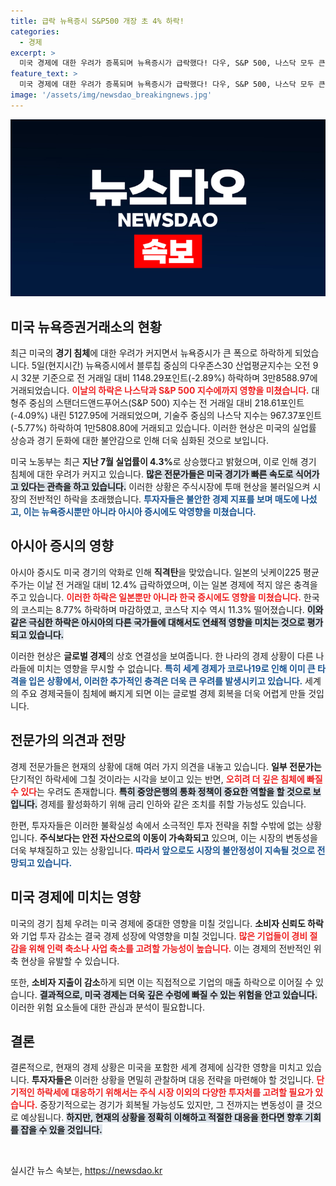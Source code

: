 ```yaml
---
title: 급락 뉴욕증시 S&P500 개장 초 4% 하락!
categories:
  - 경제
excerpt: >
  미국 경제에 대한 우려가 증폭되며 뉴욕증시가 급락했다! 다우, S&P 500, 나스닥 모두 큰 폭의 하락세를 기록한 가운데, 아시아 증시 또한 직격탄. 경기 침체 공포가 세계 금융 시장을 강타하고 있다!
feature_text: >
  미국 경제에 대한 우려가 증폭되며 뉴욕증시가 급락했다! 다우, S&P 500, 나스닥 모두 큰 폭의 하락세를 기록한 가운데, 아시아 증시 또한 직격탄. 경기 침체 공포가 세계 금융 시장을 강타하고 있다!
image: '/assets/img/newsdao_breakingnews.jpg'
---
```


<p><img src="/assets/img/newsdao_breakingnews.jpg" alt="flaretime 속보" /></p>

<h2 data-ke-size="size26">미국 뉴욕증권거래소의 현황</h2>

<p data-ke-size="size16">최근 미국의 <b>경기 침체</b>에 대한 우려가 커지면서 뉴욕증시가 큰 폭으로 하락하게 되었습니다. 5일(현지시간) 뉴욕증시에서 블루칩 중심의 다우존스30 산업평균지수는 오전 9시 32분 기준으로 전 거래일 대비 1148.29포인트(-2.89%) 하락하며 3만8588.97에 거래되었습니다. <b><span style="color: #ee2323;">이날의 하락은 나스닥과 S&P 500 지수에까지 영향을 미쳤습니다.</span></b> 대형주 중심의 스탠더드앤드푸어스(S&P 500) 지수는 전 거래일 대비 218.61포인트(-4.09%) 내린 5127.95에 거래되었으며, 기술주 중심의 나스닥 지수는 967.37포인트(-5.77%) 하락하여 1만5808.80에 거래되고 있습니다. 이러한 현상은 미국의 실업률 상승과 경기 둔화에 대한 불안감으로 인해 더욱 심화된 것으로 보입니다.</p>

<p data-ke-size="size16">미국 노동부는 최근 <b>지난 7월 실업률이 4.3%</b>로 상승했다고 밝혔으며, 이로 인해 경기 침체에 대한 우려가 커지고 있습니다. <b><span style="background-color: #21538527;">많은 전문가들은 미국 경기가 빠른 속도로 식어가고 있다는 관측을 하고 있습니다.</span></b> 이러한 상황은 주식시장에 투매 현상을 불러일으켜 시장의 전반적인 하락을 초래했습니다. <b><span style="color: #1a5490;">투자자들은 불안한 경제 지표를 보며 매도에 나섰고, 이는 뉴욕증시뿐만 아니라 아시아 증시에도 악영향을 미쳤습니다.</span></b></p>

<h2 data-ke-size="size26">아시아 증시의 영향</h2>

<p data-ke-size="size16">아시아 증시도 미국 경기의 악화로 인해 <b>직격탄</b>을 맞았습니다. 일본의 닛케이225 평균주가는 이날 전 거래일 대비 12.4% 급락하였으며, 이는 일본 경제에 적지 않은 충격을 주고 있습니다. <b><span style="color: #ee2323;">이러한 하락은 일본뿐만 아니라 한국 증시에도 영향을 미쳤습니다.</span></b> 한국의 코스피는 8.77% 하락하며 마감하였고, 코스닥 지수 역시 11.3% 떨어졌습니다. <b><span style="background-color: #21538527;">이와 같은 극심한 하락은 아시아의 다른 국가들에 대해서도 연쇄적 영향을 미치는 것으로 평가되고 있습니다.</span></b></p>

<p data-ke-size="size16">이러한 현상은 <b>글로벌 경제</b>의 상호 연결성을 보여줍니다. 한 나라의 경제 상황이 다른 나라들에 미치는 영향을 무시할 수 없습니다. <b><span style="color: #1a5490;">특히 세계 경제가 코로나19로 인해 이미 큰 타격을 입은 상황에서, 이러한 추가적인 충격은 더욱 큰 우려를 발생시키고 있습니다.</span></b> 세계의 주요 경제국들이 침체에 빠지게 되면 이는 글로벌 경제 회복을 더욱 어렵게 만들 것입니다.</p>

<h2 data-ke-size="size26">전문가의 의견과 전망</h2>

<p data-ke-size="size16">경제 전문가들은 현재의 상황에 대해 여러 가지 의견을 내놓고 있습니다. <b>일부 전문가는</b> 단기적인 하락세에 그칠 것이라는 시각을 보이고 있는 반면, <b><span style="color: #ee2323;">오히려 더 깊은 침체에 빠질 수 있다</span></b>는 우려도 존재합니다. <b><span style="background-color: #21538527;">특히 중앙은행의 통화 정책이 중요한 역할을 할 것으로 보입니다.</span></b> 경제를 활성화하기 위해 금리 인하와 같은 조치를 취할 가능성도 있습니다.</p>

<p data-ke-size="size16">한편, 투자자들은 이러한 불확실성 속에서 소극적인 투자 전략을 취할 수밖에 없는 상황입니다. <b>주식보다는 안전 자산으로의 이동이 가속화되고</b> 있으며, 이는 시장의 변동성을 더욱 부채질하고 있는 상황입니다. <b><span style="color: #1a5490;">따라서 앞으로도 시장의 불안정성이 지속될 것으로 전망되고 있습니다.</span></b></p>

<h2 data-ke-size="size26">미국 경제에 미치는 영향</h2>

<p data-ke-size="size16">미국의 경기 침체 우려는 미국 경제에 중대한 영향을 미칠 것입니다. <b>소비자 신뢰도 하락</b>와 기업 투자 감소는 결국 경제 성장에 악영향을 미칠 것입니다. <b><span style="color: #ee2323;">많은 기업들이 경비 절감을 위해 인력 축소나 사업 축소를 고려할 가능성이 높습니다.</span></b> 이는 경제의 전반적인 위축 현상을 유발할 수 있습니다.</p>

<p data-ke-size="size16">또한, <b>소비자 지출이 감소</b>하게 되면 이는 직접적으로 기업의 매출 하락으로 이어질 수 있습니다. <b><span style="background-color: #21538527;">결과적으로, 미국 경제는 더욱 깊은 수렁에 빠질 수 있는 위험을 안고 있습니다.</span></b> 이러한 위험 요소들에 대한 관심과 분석이 필요합니다.</p>

<h2 data-ke-size="size26">결론</h2>

<p data-ke-size="size16">결론적으로, 현재의 경제 상황은 미국을 포함한 세계 경제에 심각한 영향을 미치고 있습니다. <b>투자자들은</b> 이러한 상황을 면밀히 관찰하며 대응 전략을 마련해야 할 것입니다. <b><span style="color: #ee2323;">단기적인 하락세에 대응하기 위해서는 주식 시장 이외의 다양한 투자처를 고려할 필요가 있습니다.</span></b> 중장기적으로는 경기가 회복될 가능성도 있지만, 그 전까지는 변동성이 클 것으로 예상됩니다. <b><span style="background-color: #21538527;">하지만, 현재의 상황을 정확히 이해하고 적절한 대응을 한다면 향후 기회를 잡을 수 있을 것입니다.</span></b></p>

<p data-ke-size="size16">&nbsp;</p>
실시간 뉴스 속보는, <a href="https://newsdao.kr" rel="dofollow">https://newsdao.kr</a>


